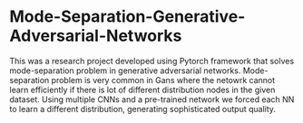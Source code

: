 # Mode-Separation-Generative-Adversarial-Networks

This was a research project developed using Pytorch framework that solves mode-separation problem in generative adversarial networks.
Mode-separation problem is very common in Gans where the netowrk cannot learn efficiently if there is lot of different distribution nodes 
in the given dataset.
Using multiple CNNs and a pre-trained network we forced each NN to learn a different distribution, generating sophisticated output quality.
